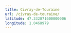 ```yaml
---
title: Civray-de-Touraine
url: /civray-de-touraine/
latitude: 47.332071600000006
longitude: 1.0468979
---
```

